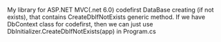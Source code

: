 My library for ASP.NET MVC(.net 6.0) codefirst DataBase creating (if not exists), 
that contains CreateDbIfNotExists generic method.
If we have DbContext class for codefirst, then we can just use DbInitializer.CreateDbIfNotExists<ClassName>(app) in Program.cs
